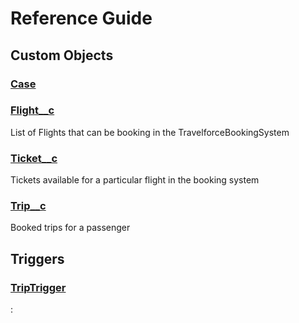 # Reference Guide


## Custom Objects

### [Case](\custom-objects\Case.md)

### [Flight__c](\custom-objects\Flight__c.md)

List of Flights that can be booking in the TravelforceBookingSystem

### [Ticket__c](\custom-objects\Ticket__c.md)

Tickets available for a particular flight in the booking system

### [Trip__c](\custom-objects\Trip__c.md)

Booked trips for a passenger

## Triggers

### [TripTrigger](\triggers\TripTrigger.md)


:
